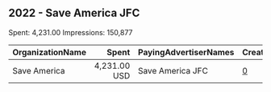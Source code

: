 ## 2022 - Save America JFC 
Spent: 4,231.00
Impressions: 150,877

|OrganizationName|Spent|PayingAdvertiserNames|CreativeUrls|Impressions|Genders|AgeBrackets|CountryCodes|BillingAddresses|CandidateBallotInformation|
|:---|---:|:---|:---|---:|:---|:---|:---|:---|:---|
|Save America|4,231.00 USD|Save America JFC|[0](https://www.snap.com/political-ads/asset/015ead002f8eb76b8aa341621f6b8a424a9bdee89c761bb570f1b2d738042dee?mediaType=mp4)|150,877||18+|united states|US|Save America JFC|
